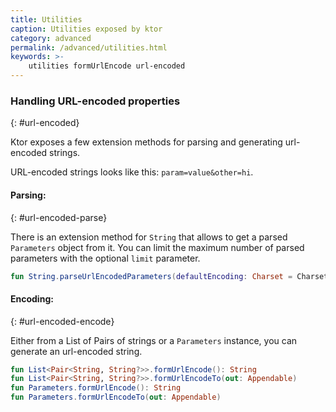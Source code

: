 ```yaml
---
title: Utilities
caption: Utilities exposed by ktor
category: advanced
permalink: /advanced/utilities.html
keywords: >-
    utilities formUrlEncode url-encoded
---
```


### Handling URL-encoded properties
{: #url-encoded}

Ktor exposes a few extension methods for parsing and generating url-encoded strings.

URL-encoded strings looks like this: `param=value&other=hi`.

#### Parsing:
{: #url-encoded-parse}

There is an extension method for `String` that allows to get a parsed `Parameters` object from it. You can limit
the maximum number of parsed parameters with the optional `limit` parameter.

```kotlin
fun String.parseUrlEncodedParameters(defaultEncoding: Charset = Charsets.UTF_8, limit: Int = 1000): Parameters
```

#### Encoding:
{: #url-encoded-encode}

Either from a List of Pairs of strings or a `Parameters` instance, you can generate an url-encoded string.

```kotlin
fun List<Pair<String, String?>>.formUrlEncode(): String
fun List<Pair<String, String?>>.formUrlEncodeTo(out: Appendable)
fun Parameters.formUrlEncode(): String
fun Parameters.formUrlEncodeTo(out: Appendable)
```
